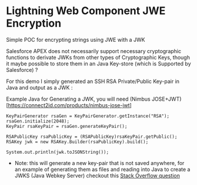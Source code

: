 # Lightning Web Component JWE Encryption

Simple POC for encrypting strings using JWE with a JWK

Salesforce APEX does not necessarily support necessary cryptographic functions to derivate JWKs from other types of Cryptographic Keys, though it maybe possible
to store them in an Java Key-store (which is Supported by Salesforce) ?

For this demo I simply generated an SSH RSA Private/Public Key-pair in Java and output as a JWK :

Example Java for Generating a JWK, you will need (Nimbus JOSE+JWT)[https://connect2id.com/products/nimbus-jose-jwt]

```
KeyPairGenerator rsaGen = KeyPairGenerator.getInstance("RSA");
rsaGen.initialize(2048);
KeyPair rsaKeyPair = rsaGen.generateKeyPair();

RSAPublicKey rsaPublicKey = (RSAPublicKey)rsaKeyPair.getPublic();
RSAKey jwk = new RSAKey.Builder(rsaPublicKey).build();

System.out.println(jwk.toJSONString());

```

- Note: this will generate a new key-pair that is not saved anywhere, for an example of generating them as files and reading into Java to create a JWKS (Java Webkey Server) checkout this [Stack Overflow question](https://stackoverflow.com/questions/11410770/load-rsa-public-key-from-file#)
